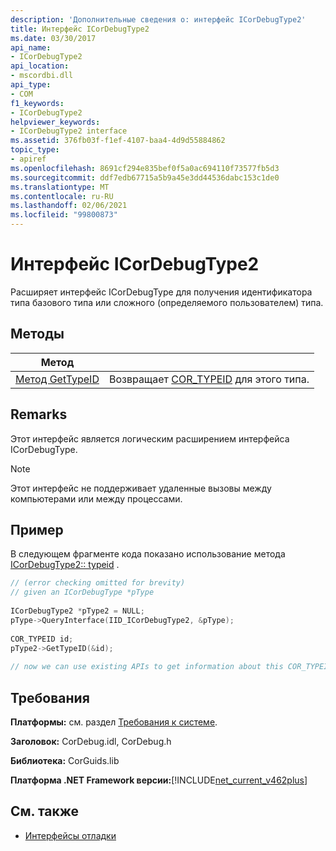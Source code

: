 ```yaml
---
description: 'Дополнительные сведения о: интерфейс ICorDebugType2'
title: Интерфейс ICorDebugType2
ms.date: 03/30/2017
api_name:
- ICorDebugType2
api_location:
- mscordbi.dll
api_type:
- COM
f1_keywords:
- ICorDebugType2
helpviewer_keywords:
- ICorDebugType2 interface
ms.assetid: 376fb03f-f1ef-4107-baa4-4d9d55884862
topic_type:
- apiref
ms.openlocfilehash: 8691cf294e835bef0f5a0ac694110f73577fb5d3
ms.sourcegitcommit: ddf7edb67715a5b9a45e3dd44536dabc153c1de0
ms.translationtype: MT
ms.contentlocale: ru-RU
ms.lasthandoff: 02/06/2021
ms.locfileid: "99800873"
---
```

# <a name="icordebugtype2-interface"></a>Интерфейс ICorDebugType2

Расширяет интерфейс ICorDebugType для получения идентификатора типа базового типа или сложного (определяемого пользователем) типа.  
  
## <a name="methods"></a>Методы  
  
|Метод||  
|------------|-|  
|[Метод GetTypeID](icordebugtype2-gettypeid-method.md)|Возвращает [COR_TYPEID](cor-typeid-structure.md) для этого типа.|  
  
## <a name="remarks"></a>Remarks  

 Этот интерфейс является логическим расширением интерфейса ICorDebugType.  
  
> [!NOTE]
> Этот интерфейс не поддерживает удаленные вызовы между компьютерами или между процессами.  
  
## <a name="example"></a>Пример  

 В следующем фрагменте кода показано использование метода [ICorDebugType2:: typeid](icordebugtype2-gettypeid-method.md) .  
  
```cpp  
// (error checking omitted for brevity)  
// given an ICorDebugType *pType  
  
ICorDebugType2 *pType2 = NULL;  
pType->QueryInterface(IID_ICorDebugType2, &pType);  
  
COR_TYPEID id;  
pType2->GetTypeID(&id);  
  
// now we can use existing APIs to get information about this COR_TYPEID  
```  
  
## <a name="requirements"></a>Требования  

 **Платформы:** см. раздел [Требования к системе](../../get-started/system-requirements.md).  
  
 **Заголовок:** CorDebug.idl, CorDebug.h  
  
 **Библиотека:** CorGuids.lib  
  
 **Платформа .NET Framework версии:**[!INCLUDE[net_current_v462plus](../../../../includes/net-current-v462plus-md.md)]  
  
## <a name="see-also"></a>См. также

- [Интерфейсы отладки](debugging-interfaces.md)
